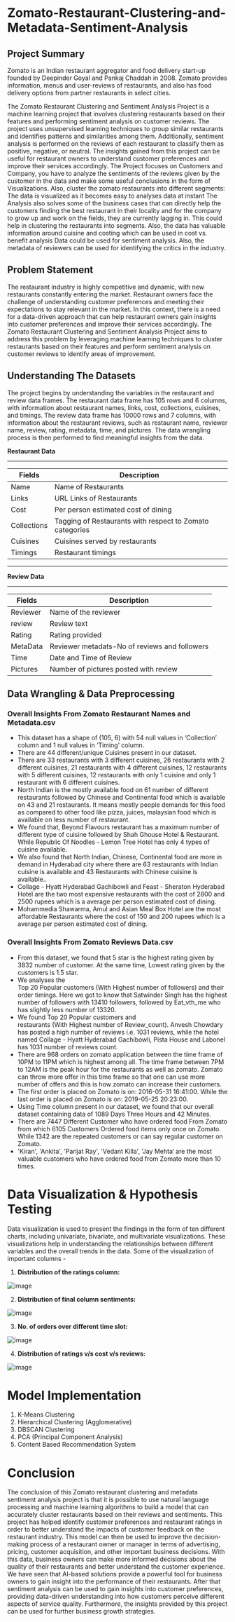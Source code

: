 # Zomato-Restaurant-Clustering-and-Metadata-Sentiment-Analysis

## Project Summary
Zomato is an Indian restaurant aggregator and food delivery start-up founded by Deepinder Goyal and Pankaj Chaddah in 2008. Zomato provides information, menus and user-reviews of restaurants, and also has food delivery options from partner restaurants in select cities.

The Zomato Restaurant Clustering and Sentiment Analysis Project is a machine learning project that involves clustering restaurants based on their features and performing sentiment analysis on customer reviews. The project uses unsupervised learning techniques to group similar restaurants and identifies patterns and similarities among them. Additionally, sentiment analysis is performed on the reviews of each restaurant to classify them as positive, negative, or neutral. The insights gained from this project can be useful for restaurant owners to understand customer preferences and improve their services accordingly. The Project focuses on Customers and Company, you have to analyze the sentiments of the reviews given by the customer in the data and make some useful conclusions in the form of Visualizations. Also, cluster the zomato restaurants into different segments: The data is visualized as it becomes easy to analyses data at instant The Analysis also solves some of the business cases that can directly help the customers finding the best restaurant in their locality and for the company to grow up and work on the fields, they are currently lagging in. This could help in clustering the restaurants into segments. Also, the data has valuable information around cuisine and costing which can be used in cost vs. benefit analysis Data could be used for sentiment analysis. Also, the metadata of reviewers can be used for identifying the critics in the industry.

## Problem Statement
The restaurant industry is highly competitive and dynamic, with new restaurants constantly entering the market. Restaurant owners face the challenge of understanding customer preferences and meeting their expectations to stay relevant in the market. In this context, there is a need for a data-driven approach that can help restaurant owners gain insights into customer preferences and improve their services accordingly. The Zomato Restaurant Clustering and Sentiment Analysis Project aims to address this problem by leveraging machine learning techniques to cluster restaurants based on their features and perform sentiment analysis on customer reviews to identify areas of improvement.

##  Understanding The Datasets
The project begins by understanding the variables in the restaurant and review data frames. The restaurant data frame has 105 rows and 6 columns, with information about restaurant names, links, cost, collections, cuisines, and timings. The review data frame has 10000 rows and 7 columns, with information about the restaurant reviews, such as restaurant name, reviewer name, review, rating, metadata, time, and pictures. The data wrangling process is then performed to find meaningful insights from the data.

**Restaurant Data**

---


|**Fields** | **Description**|
|-----------|--------------|
Name | Name of Restaurants
Links | URL Links of Restaurants
Cost | Per person estimated cost of dining
Collections |Tagging of Restaurants with respect to Zomato categories
Cuisines|Cuisines served by restaurants
Timings|Restaurant timings

---


**Review Data**


---


|**Fields** | **Description**|
|-----------|--------------|
Reviewer|Name of the reviewer
review|Review text
Rating|Rating provided
MetaData|Reviewer metadats-No of reviews and followers
Time|Date and Time of Review
Pictures| Number of pictures posted with review


## Data Wrangling & Data Preprocessing
### Overall Insights From Zomato Restaurant Names and Metadata.csv

* This dataset has a shape of (105, 6) with 54 null values in ‘Collection’ column and 1 null values in ‘Timing’ column.
* There are 44 different/unique Cuisines present in our dataset.
* There are 33 restaurants with 3 different cuisines, 26 restaurants with 2 different cuisines, 21 restaurants with 4 different cuisines, 12 restaurants with 5 different cuisines, 12 restaurants with only 1 cuisine and only 1 restaurant with 6 different cuisines.
* North Indian is the mostly available food on 61 number of different restaurants followed by Chinese and Continental food which is available on 43 and 21 restaurants. It means mostly people demands for this food as compared to other food like pizza, juices, malaysian food which is available on less number of restaurant.
* We found that, Beyond Flavours restaurant has a maximum number of different type of cuisine followed by Shah Ghouse Hotel & Restaurant. While Republic Of Noodles - Lemon Tree Hotel has only 4 types of cuisine available.
* We also found that North Indian, Chinese, Continental food are more in demand in Hyderabad city where there are 63 restaurants with Indian cuisine is available and 43 Restaurants with Chinese cuisine is available..
* Collage - Hyatt Hyderabad Gachibowli and Feast - Sheraton Hyderabad Hotel are the two most expensive restaurants with the cost of 2800 and 2500 rupees which is a average per person estimated cost of dining.
* Mohammedia Shawarma, Amul and Asian Meal Box Hotel are the most affordable Restaurants where the cost of 150 and 200 rupees which is a average per person estimated cost of dining.

### Overall Insights From Zomato Reviews Data.csv
* From this dataset, we found that 5 star is the highest rating given by 3832 number of customer. At the same time, Lowest rating given by the customers is 1.5 star.
* We analyses the Top 20 Popular customers (With Highest number of followers) and their order timings. Here we got to know that Satwinder Singh has the highest number of followers with 13410 followers, followed by Eat_vth_me who has slightly less number of 13320.
* We found Top 20 Popular customers and restaurants (With Highest number of Review_count). Anvesh Chowdary has posted a high number of reviews i.e. 1031 reviews, while the hotel named Collage - Hyatt Hyderabad Gachibowli, Pista House and Labonel has 1031 number of reviews count.
* There are 968 orders on zomato application between the time frame of 10PM to 11PM which is highest among all. The time frame between 7PM to 12AM is the peak hour for the restaurants as well as zomato. Zomato can throw more offer in this time frame so that one can use more number of offers and this is how zomato can increase their customers.
* The first order is placed on Zomato is on: 2016-05-31 16:41:00. While the last order is placed on Zomato is on: 2019-05-25 20:23:00.
* Using Time column present in our dataset, we found that our overall dataset containing data of 1089 Days Three Hours and 42 Minutes.
* There are 7447 Different Customer who have ordered food From Zomato from which 6105 Customers Ordered food items only once on Zomato. While 1342 are the repeated customers or can say regular customer on Zomato.
* 'Kiran', 'Ankita', 'Parijat Ray', 'Vedant Killa', 'Jay Mehta‘ are the most valuable customers who have ordered food from Zomato more than 10 times.

# Data Visualization & Hypothesis Testing
Data visualization is used to present the findings in the form of ten different charts, including univariate, bivariate, and multivariate visualizations. These visualizations help in understanding the relationships between different variables and the overall trends in the data. 
Some of the visualization of important columns -
1. **Distribution of the ratings column:**

![image](https://user-images.githubusercontent.com/120029190/230606443-bef6197f-9f22-4eec-aad3-f348f08a8657.png) 

2. **Distribution of final column sentiments:**

![image](https://user-images.githubusercontent.com/120029190/230606469-8574f06a-7fb0-42e2-a51c-671cb7757bdd.png)

3. **No. of orders over different time slot:**

![image](https://user-images.githubusercontent.com/120029190/230606646-51ec4be6-0861-45b5-9212-de524f2d4992.png)

4. **Distribution of ratings v/s cost v/s reviews:**

![image](https://user-images.githubusercontent.com/120029190/230607035-18dc0d7b-94f8-4faa-8093-ecb47e11a1bb.png)


# Model Implementation

1. K-Means Clustering
2. Hierarchical Clustering (Agglomerative)
3. DBSCAN Clustering
4. PCA (Principal Component Analysis)
5. Content Based Recommendation System

# Conclusion
The conclusion of this Zomato restaurant clustering and metadata sentiment analysis project is that it is possible to use natural language processing and machine learning algorithms to build a model that can accurately cluster restaurants based on their reviews and sentiments. This project has helped identify customer preferences and restaurant ratings in order to better understand the impacts of customer feedback on the restaurant industry. This model can then be used to improve the decision-making process of a restaurant owner or manager in terms of advertising, pricing, customer acquisition, and other important business decisions. With this data, business owners can make more informed decisions about the quality of their restaurants and better understand the customer experience. We have seen that AI-based solutions provide a powerful tool for business owners to gain insight into the performance of their restaurants. After that sentiment analysis can be used to gain insights into customer preferences, providing data-driven understanding into how customers perceive different aspects of service quality. Furthermore, the insights provided by this project can be used for further business growth strategies.

